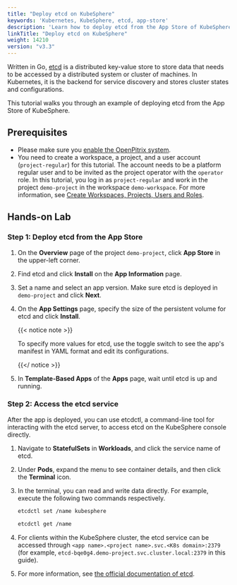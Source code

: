 ```yaml
---
title: "Deploy etcd on KubeSphere"
keywords: 'Kubernetes, KubeSphere, etcd, app-store'
description: 'Learn how to deploy etcd from the App Store of KubeSphere and access its service.'
linkTitle: "Deploy etcd on KubeSphere"
weight: 14210
version: "v3.3"
---
```


Written in Go, [etcd](https://etcd.io/) is a distributed key-value store to store data that needs to be accessed by a distributed system or cluster of machines. In Kubernetes, it is the backend for service discovery and stores cluster states and configurations.

This tutorial walks you through an example of deploying etcd from the App Store of KubeSphere.

## Prerequisites

- Please make sure you [enable the OpenPitrix system](../../../pluggable-components/app-store/).
- You need to create a workspace, a project, and a user account (`project-regular`) for this tutorial. The account needs to be a platform regular user and to be invited as the project operator with the `operator` role. In this tutorial, you log in as `project-regular` and work in the project `demo-project` in the workspace `demo-workspace`. For more information, see [Create Workspaces, Projects, Users and Roles](../../../quick-start/create-workspace-and-project/).

## Hands-on Lab

### Step 1: Deploy etcd from the App Store

1. On the **Overview** page of the project `demo-project`, click **App Store** in the upper-left corner.

2. Find etcd and click **Install** on the **App Information** page.

3. Set a name and select an app version. Make sure etcd is deployed in `demo-project` and click **Next**.

4. On the **App Settings** page, specify the size of the persistent volume for etcd and click **Install**.

   {{< notice note >}}

   To specify more values for etcd, use the toggle switch to see the app's manifest in YAML format and edit its configurations.

   {{</ notice >}} 

5. In **Template-Based Apps** of the **Apps** page, wait until etcd is up and running.

### Step 2: Access the etcd service

After the app is deployed, you can use etcdctl, a command-line tool for interacting with the etcd server, to access etcd on the KubeSphere console directly.

1. Navigate to **StatefulSets** in **Workloads**, and click the service name of etcd.

2. Under **Pods**, expand the menu to see container details, and then click the **Terminal** icon.

3. In the terminal, you can read and write data directly. For example, execute the following two commands respectively.

   ```bash
   etcdctl set /name kubesphere
   ```

   ```bash
   etcdctl get /name
   ```

4. For clients within the KubeSphere cluster, the etcd service can be accessed through `<app name>.<project name>.svc.<K8s domain>:2379` (for example, `etcd-bqe0g4.demo-project.svc.cluster.local:2379` in this guide).

5. For more information, see [the official documentation of etcd](https://etcd.io/docs/v3.4.0/).